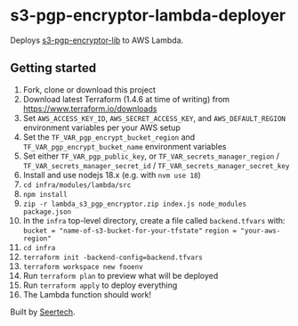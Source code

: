 # s3-pgp-encryptor-lambda-deployer

Deploys [s3-pgp-encryptor-lib](https://github.com/Jaza/s3-pgp-encryptor-lib) to AWS
Lambda.

## Getting started

1. Fork, clone or download this project
1. Download latest Terraform (1.4.6 at time of writing) from
   https://www.terraform.io/downloads
1. Set `AWS_ACCESS_KEY_ID`, `AWS_SECRET_ACCESS_KEY`, and `AWS_DEFAULT_REGION`
   environment variables per your AWS setup
1. Set the `TF_VAR_pgp_encrypt_bucket_region` and `TF_VAR_pgp_encrypt_bucket_name`
   environment variables
1. Set either `TF_VAR_pgp_public_key`, or `TF_VAR_secrets_manager_region` /
   `TF_VAR_secrets_manager_secret_id` / `TF_VAR_secrets_manager_secret_key`
1. Install and use nodejs 18.x (e.g. with `nvm use 18`)
1. `cd infra/modules/lambda/src`
1. `npm install`
1. `zip -r lambda_s3_pgp_encryptor.zip index.js node_modules package.json`
1. In the `infra` top-level directory, create a file called `backend.tfvars` with:
   `bucket = "name-of-s3-bucket-for-your-tfstate"`
   `region = "your-aws-region"`
1. `cd infra`
1. `terraform init -backend-config=backend.tfvars`
1. `terraform workspace new fooenv`
1. Run `terraform plan` to preview what will be deployed
1. Run `terraform apply` to deploy everything
1. The Lambda function should work!

Built by [Seertech](https://www.seertechsolutions.com/).
